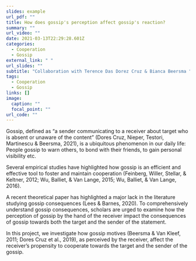 ```yaml
---
slides: example
url_pdf: ""
title: How does gossip's perception affect gossip's reaction?
summary: ""
url_video: ""
date: 2021-03-13T22:29:28.601Z
categories:
  - Cooperation
  - Gossip
external_link: " "
url_slides: ""
subtitle: "Collaboration with Terence Das Dorez Cruz & Bianca Beersma "
tags:
  - Cooperation
  - Gossip
links: []
image:
  caption: ""
  focal_point: ""
url_code: ""
---
```

Gossip, defined as “a sender communicating to a receiver about target who is absent or unaware of the content” (Dores Cruz, Nieper, Testori, Martinescu & Beersma, 2021), is a ubiquitous phenomenon in our daily life: People gossip to warn others, to bond with their friends, to gain personal visibility etc.

Several empirical studies have highlighted how gossip is an efficient and effective tool to foster and maintain cooperation (Feinberg, Willer, Stellar, & Keltner, 2012; Wu, Balliet, & Van Lange, 2015; Wu, Balliet, & Van Lange, 2016).

A recent theoretical paper has highlighted a major lack in the literature studying gossip consequences (Lees & Barnes, 2020). To comprehensively understand gossip consequences, scholars are urged to examine how the perception of gossip by the hand of the receiver impact the consequences of gossip towards both the target and the sender of the statement.

In this project, we investigate how gossip motives (Beersma & Van Kleef, 2011; Dores Cruz et al., 2019), as perceived by the receiver, affect the receiver’s propensity to cooperate towards the target and the sender of the gossip.